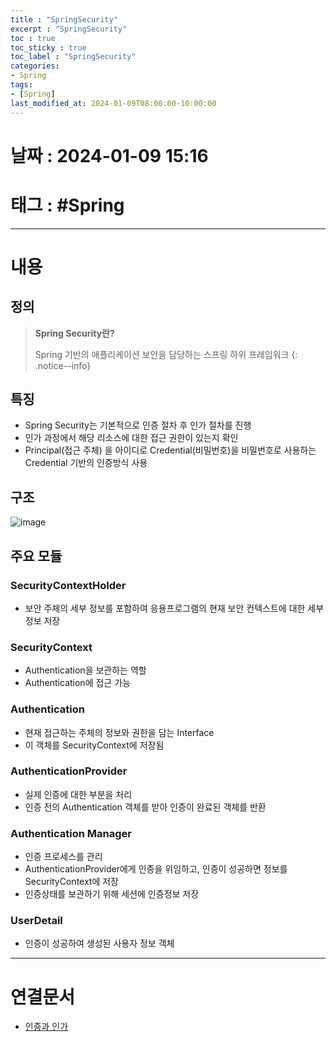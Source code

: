 ```yaml
---
title : "SpringSecurity"
excerpt : "SpringSecurity"
toc : true
toc_sticky : true
toc_label : "SpringSecurity"
categories:
- Spring
tags:
- [Spring]
last_modified_at: 2024-01-09T08:00:00-10:00:00
---
```


# 날짜 : 2024-01-09 15:16

# 태그 : #Spring
---

# 내용

##  정의
> **Spring Security란?**
>
> Spring 기반의 애플리케이션 보안을 담당하는 스프링 하위 프레임워크
{: .notice--info}

## 특징
- Spring Security는 기본적으로 인증 절차 후 인가 절차를 진행
- 인가 과정에서 해당 리소스에 대한 접근 권한이 있는지 확인
- Principal(접근 주체) 을 아이디로 Credential(비밀번호)을 비밀번호로 사용하는 Credential 기반의 인증방식 사용

## 구조
  
![image](../../assets/images/SpringSecurityHolder.png)

## 주요 모듈

### SecurityContextHolder
- 보안 주체의 세부 정보를 포함하여 응용프로그램의 현재 보안 컨텍스트에 대한 세부 정보 저장

### SecurityContext
- Authentication을 보관하는 역할
- Authentication에 접근 가능

### Authentication
- 현재 접근하는 주체의 정보와 권한을 담는 Interface
- 이 객체를 SecurityContext에 저장됨

### AuthenticationProvider
- 실제 인증에 대한 부분을 처리
- 인증 전의 Authentication 객체를 받아 인증이 완료된 객체를 반환

### Authentication Manager
- 인증 프로세스를 관리
- AuthenticationProvider에게 인증을 위임하고, 인증이 성공하면 정보를 SecurityContext에 저장
- 인증상태를 보관하기 위해 세션에 인증정보 저장

### UserDetail
- 인증이 성공하여 생성된 사용자 정보 객체

---

# 연결문서
- [인증과 인가](../../servercommon/servercommon-인증과-인가)